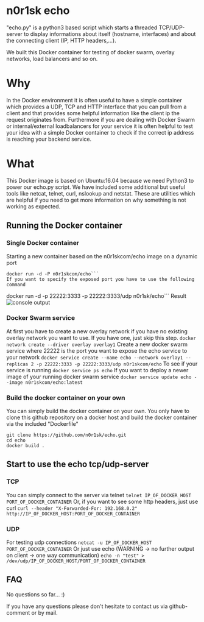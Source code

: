 # n0r1sk echo

"echo.py" is a python3 based script which starts a threaded TCP/UDP-server to display informations about itself (hostname, interfaces) and about the connecting client (IP, HTTP headers,...).

We built this Docker container for testing of docker swarm, overlay networks, load balancers and so on.

# Why
In the Docker environment it is often useful to have a simple container which provides a UDP, TCP and HTTP interface that you can pull from a client and that provides some helpful information like the client ip the request originates from. Furthermore if you are dealing with Docker Swarm or internal/external loadbalancers for your service it is often helpful to test your idea with a simple Docker container to check if the correct ip address is reaching your backend service.

# What
This Docker image is based on Ubuntu:16.04 because we need Python3 to power our echo.py script. We have included some additional but useful tools like netcat, telnet, curl, nslookup and netstat. These are utilities which are helpful if you need to get more information on why something is not working as expected.

## Running the Docker container
### Single Docker container
Starting a new container based on the n0r1skcom/echo image on a dynamic port
```
docker run -d -P n0r1skcom/echo```
If you want to specify the exposed port you have to use the following command
```
docker run -d -p 22222:3333 -p 22222:3333/udp n0r1sk/echo```
Result
![console output](https://www.n0r1sk.com/wp-content/uploads/2017/04/output.gif "console output")  

### Docker Swarm service
At first you have to create a new overlay network if you have no existing overlay network you want to use.
If you have one, just skip this step.
```docker network create --driver overlay overlay1```
Create a new docker swarm service where 22222 is the port you want to expose the echo service to your network
```docker service create --name echo --network overlay1 --replicas 2 -p 22222:3333 -p 22222:3333/udp n0r1skcom/echo```
To see if your service is running
```docker service ps echo```
If you want to deploy a newer image of your running docker swarm service
```docker service update echo --image n0r1skcom/echo:latest```

### Build the docker container on your own
You can simply build the docker container on your own. You only have to clone this github repository on a docker host and build the docker container via the included "Dockerfile"
```
git clone https://github.com/n0r1sk/echo.git
cd echo
docker build .
```

## Start to use the echo tcp/udp-server
### TCP
You can simply connect to the server via telnet
```telnet IP_OF_DOCKER_HOST PORT_OF_DOCKER_CONTAINER```
Or, if you want to see some http headers, just use curl
```curl --header "X-Forwarded-For: 192.168.0.2" http://IP_OF_DOCKER_HOST:PORT_OF_DOCKER_CONTAINER```
### UDP
For testing udp connections
```netcat -u IP_OF_DOCKER_HOST PORT_OF_DOCKER_CONTAINER```
Or just use echo (WARNING -> no further output on client -> one way communication)
```echo -n "test" > /dev/udp/IP_OF_DOCKER_HOST/PORT_OF_DOCKER_CONTAINER```

## FAQ
No questions so far...  :)

If you have any questions please don't hesitate to contact us via github-comment or by mail.
